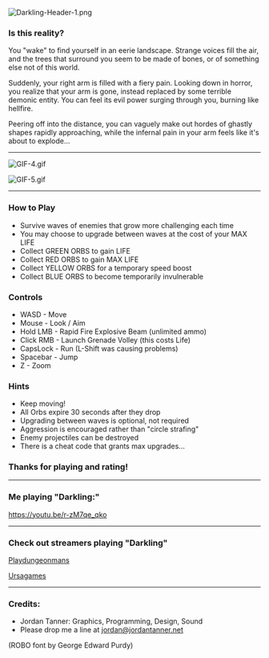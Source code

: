 ![Darkling-Header-1.png](///raw/7cb/81/z/24ced.png)

### Is this reality?

You "wake" to find yourself in an eerie landscape.  Strange voices fill the air, and the 
trees that surround you seem to be made of bones, or of something else not of this world.

Suddenly, your right arm is filled with a fiery pain.  Looking down in horror, you realize that your arm is gone,
instead replaced by some terrible demonic entity.  You can feel its evil power surging through you, burning like hellfire.  

Peering off into the distance, you can vaguely make out hordes of ghastly shapes rapidly approaching, while the infernal pain in your arm feels like it's about to explode... 
 
------------------

![GIF-4.gif](///raw/7cb/81/z/24738.gif)

![GIF-5.gif](///raw/7cb/81/z/2473a.gif)


 
--------------------
 
### How to Play
- Survive waves of enemies that grow more challenging each time
- You may choose to upgrade between waves at the cost of your MAX LIFE
- Collect GREEN ORBS to gain LIFE
- Collect RED ORBS to gain MAX LIFE
- Collect YELLOW ORBS for a temporary speed boost
- Collect BLUE ORBS to become temporarily invulnerable

### Controls
- WASD - Move
- Mouse - Look / Aim
- Hold LMB - Rapid Fire Explosive Beam (unlimited ammo)
- Click RMB - Launch Grenade Volley (this costs Life)
- CapsLock - Run  (L-Shift was causing problems)
- Spacebar - Jump
- Z - Zoom

### Hints
- Keep moving!
- All Orbs expire 30 seconds after they drop
- Upgrading between waves is optional, not required
- Aggression is encouraged rather than "circle strafing"
- Enemy projectiles can be destroyed
- There is a cheat code that grants max upgrades...

### Thanks for playing and rating!

---------------------------

### Me playing "Darkling:"
https://youtu.be/r-zM7qe_qko

---------------------------

### Check out streamers playing "Darkling"

[Playdungeonmans](https://www.twitch.tv/videos/421001904?t=02h17m43s)

[Ursagames](https://www.twitch.tv/videos/420044893?t=04h52m23s)

--------------------------

### Credits: 
- Jordan Tanner:  Graphics, Programming, Design, Sound
- Please drop me a line at jordan@jordantanner.net

(ROBO font by George Edward Purdy)
